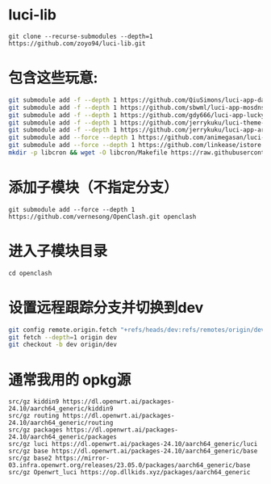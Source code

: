 # luci-lib
`git clone --recurse-submodules --depth=1 https://github.com/zoyo94/luci-lib.git`

# 包含这些玩意:
```bash
git submodule add -f --depth 1 https://github.com/QiuSimons/luci-app-daed.git luci-app-daed
git submodule add -f --depth 1 https://github.com/sbwml/luci-app-mosdns.git luci-app-mosdns
git submodule add -f --depth 1 https://github.com/gdy666/luci-app-lucky.git luci-app-lucky
git submodule add -f --depth 1 https://github.com/jerrykuku/luci-theme-argon.git luci-theme-argon
git submodule add -f --depth 1 https://github.com/jerrykuku/luci-app-argon-config.git luci-app-argon-config
git submodule add --force --depth 1 https://github.com/animegasan/luci-app-quickstart.git luci-app-quickstart
git submodule add --force --depth 1 https://github.com/linkease/istore.git istore
mkdir -p libcron && wget -O libcron/Makefile https://raw.githubusercontent.com/immortalwrt/packages/refs/heads/master/libs/libcron/Makefile
```
#  添加子模块（不指定分支）

`git submodule add --force --depth 1 https://github.com/vernesong/OpenClash.git openclash`

# 进入子模块目录
`cd openclash`

# 设置远程跟踪分支并切换到dev
```bash
git config remote.origin.fetch "+refs/heads/dev:refs/remotes/origin/dev"
git fetch --depth=1 origin dev
git checkout -b dev origin/dev
```
# 通常我用的 opkg源
```
src/gz kiddin9 https://dl.openwrt.ai/packages-24.10/aarch64_generic/kiddin9
src/gz routing https://dl.openwrt.ai/packages-24.10/aarch64_generic/routing
src/gz packages https://dl.openwrt.ai/packages-24.10/aarch64_generic/packages
src/gz luci https://dl.openwrt.ai/packages-24.10/aarch64_generic/luci
src/gz base https://dl.openwrt.ai/packages-24.10/aarch64_generic/base
src/gz base2 https://mirror-03.infra.openwrt.org/releases/23.05.0/packages/aarch64_generic/base
src/gz Openwrt_luci https://op.dllkids.xyz/packages/aarch64_generic
```
